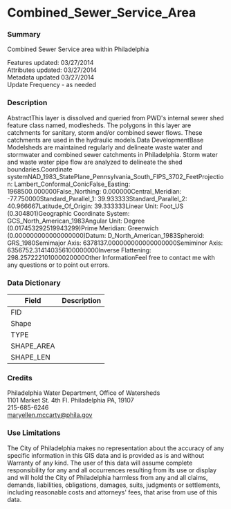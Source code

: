 # Combined_Sewer_Service_Area

### Summary  

Combined Sewer Service area within Philadelphia  
  
Features updated:  03/27/2014  
Attributes updated: 03/27/2014  
Metadata updated  03/27/2014  
Update Frequency - as needed  


### Description  

AbstractThis layer is dissolved and queried from PWD's internal sewer shed feature class named, modlesheds. The polygons in this layer are catchments for sanitary, storm and/or combined sewer flows. These catchments are used in the hydraulic models.Data DevelopmentBase Modelsheds are maintained regularly and delineate waste water and stormwater and combined sewer catchments in Philadelphia. Storm water and waste water pipe flow are analyzed to delineate the shed boundaries.Coordinate systemNAD_1983_StatePlane_Pennsylvania_South_FIPS_3702_FeetProjection: Lambert_Conformal_ConicFalse_Easting: 1968500.000000False_Northing: 0.000000Central_Meridian: -77.750000Standard_Parallel_1: 39.933333Standard_Parallel_2: 40.966667Latitude_Of_Origin: 39.333333Linear Unit: Foot_US (0.304801)Geographic Coordinate System: GCS_North_American_1983Angular Unit: Degree (0.017453292519943299)Prime Meridian: Greenwich (0.000000000000000000)Datum: D_North_American_1983Spheroid: GRS_1980Semimajor Axis: 6378137.000000000000000000Semiminor Axis: 6356752.314140356100000000Inverse Flattening: 298.257222101000020000Other InformationFeel free to contact me with any questions or to point out errors.  

### Data Dictionary

| Field | Description  
| ----- | :----------:  
| FID |  
| Shape |  
| TYPE |  
| SHAPE_AREA |  
| SHAPE_LEN |  


### Credits  

Philadelphia Water Department, Office of Watersheds  
1101 Market St. 4th Fl. Philadelphia PA, 19107  
215-685-6246  
maryellen.mccarty@phila.gov  


### Use Limitations  

The City of Philadelphia makes no representation about the accuracy of any specific information in this GIS data and is provided as is and without Warranty of any kind. The user of this data will assume complete responsibility for any and all occurrences resulting from its use or display and will hold the City of Philadelphia harmless from any and all claims, demands, liabilities, obligations, damages, suits, judgments or settlements, including reasonable costs and attorneys' fees, that arise from use of this data.
